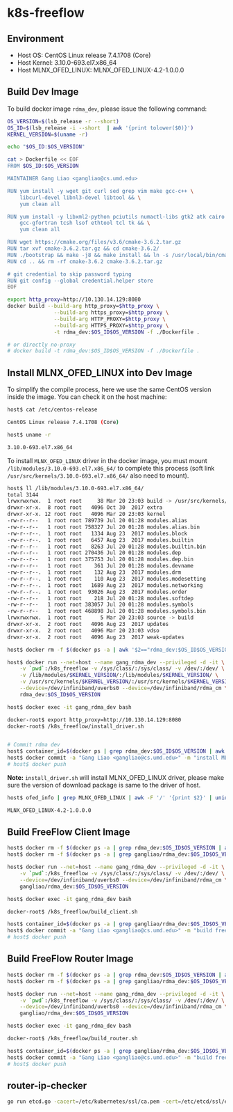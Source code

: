 # k8s-freeflow

## Environment

- Host OS: CentOS Linux release 7.4.1708 (Core)
- Host Kernel: 3.10.0-693.el7.x86_64
- Host MLNX_OFED_LINUX: MLNX_OFED_LINUX-4.2-1.0.0.0 

## Build Dev Image

To build docker image `rdma_dev`, please issue the following command:

```bash
OS_VERSION=$(lsb_release -r --short)
OS_ID=$(lsb_release -i --short  | awk '{print tolower($0)}')
KERNEL_VERSION=$(uname -r)

echo "$OS_ID:$OS_VERSION"

cat > Dockerfile << EOF
FROM $OS_ID:$OS_VERSION

MAINTAINER Gang Liao <gangliao@cs.umd.edu>

RUN yum install -y wget git curl sed grep vim make gcc-c++ \
    libcurl-devel libnl3-devel libtool && \
    yum clean all

RUN yum install -y libxml2-python pciutils numactl-libs gtk2 atk cairo \
    gcc-gfortran tcsh lsof ethtool tcl tk && \
    yum clean all

RUN wget https://cmake.org/files/v3.6/cmake-3.6.2.tar.gz
RUN tar xvf cmake-3.6.2.tar.gz && cd cmake-3.6.2/
RUN ./bootstrap && make -j8 && make install && ln -s /usr/local/bin/cmake /usr/bin/
RUN cd .. && rm -rf cmake-3.6.2 cmake-3.6.2.tar.gz 

# git credential to skip password typing
RUN git config --global credential.helper store
EOF

export http_proxy=http://10.130.14.129:8080
docker build --build-arg http_proxy=$http_proxy \
               --build-arg https_proxy=$http_proxy \
               --build-arg HTTP_PROXY=$http_proxy \
               --build-arg HTTPS_PROXY=$http_proxy \
               -t rdma_dev:$OS_ID$OS_VERSION -f ./Dockerfile .

# or directly no-proxy
# docker build -t rdma_dev:$OS_ID$OS_VERSION -f ./Dockerfile .
```

## Install MLNX_OFED_LINUX into Dev Image 

To simplify the compile process, here we use the same CentOS version inside the image.
You can check it on the host machine:

```bash
host$ cat /etc/centos-release

CentOS Linux release 7.4.1708 (Core)

host$ uname -r

3.10.0-693.el7.x86_64
```

To install `MLNX_OFED_LINUX` driver in the docker image, you must mount `/lib/modules/3.10.0-693.el7.x86_64/` to complete this process (soft link `/usr/src/kernels/3.10.0-693.el7.x86_64/` also need to mount).

```bash
host$ ll /lib/modules/3.10.0-693.el7.x86_64/
total 3144
lrwxrwxrwx.  1 root root     38 Mar 20 23:03 build -> /usr/src/kernels/3.10.0-693.el7.x86_64
drwxr-xr-x.  8 root root   4096 Oct 30  2017 extra
drwxr-xr-x. 12 root root   4096 Mar 20 23:03 kernel
-rw-r--r--   1 root root 789739 Jul 20 01:28 modules.alias
-rw-r--r--   1 root root 758327 Jul 20 01:28 modules.alias.bin
-rw-r--r--.  1 root root   1334 Aug 23  2017 modules.block
-rw-r--r--.  1 root root   6457 Aug 23  2017 modules.builtin
-rw-r--r--   1 root root   8263 Jul 20 01:28 modules.builtin.bin
-rw-r--r--   1 root root 270436 Jul 20 01:28 modules.dep
-rw-r--r--   1 root root 375753 Jul 20 01:28 modules.dep.bin
-rw-r--r--   1 root root    361 Jul 20 01:28 modules.devname
-rw-r--r--.  1 root root    132 Aug 23  2017 modules.drm
-rw-r--r--.  1 root root    110 Aug 23  2017 modules.modesetting
-rw-r--r--.  1 root root   1689 Aug 23  2017 modules.networking
-rw-r--r--.  1 root root  93026 Aug 23  2017 modules.order
-rw-r--r--   1 root root    218 Jul 20 01:28 modules.softdep
-rw-r--r--   1 root root 383057 Jul 20 01:28 modules.symbols
-rw-r--r--   1 root root 468898 Jul 20 01:28 modules.symbols.bin
lrwxrwxrwx.  1 root root      5 Mar 20 23:03 source -> build
drwxr-xr-x.  2 root root   4096 Aug 23  2017 updates
drwxr-xr-x.  2 root root   4096 Mar 20 23:03 vdso
drwxr-xr-x.  2 root root   4096 Aug 23  2017 weak-updates
```

```bash
host$ docker rm -f $(docker ps -a | awk '$2=="rdma_dev:$OS_ID$OS_VERSION" {print $1}')

host$ docker run --net=host --name gang_rdma_dev --privileged -d -it \
    -v `pwd`:/k8s_freeflow -v /sys/class/:/sys/class/ -v /dev/:/dev/ \
    -v /lib/modules/$KERNEL_VERSION/:/lib/modules/$KERNEL_VERSION/ \
    -v /usr/src/kernels/$KERNEL_VERSION/:/usr/src/kernels/$KERNEL_VERSION/ \
    --device=/dev/infiniband/uverbs0 --device=/dev/infiniband/rdma_cm \
    rdma_dev:$OS_ID$OS_VERSION

host$ docker exec -it gang_rdma_dev bash

docker-root$ export http_proxy=http://10.130.14.129:8080
docker-root$ /k8s_freeflow/install_driver.sh


# Commit rdma dev
host$ container_id=$(docker ps | grep rdma_dev:$OS_ID$OS_VERSION | awk '{print $1}')
host$ docker commit -a "Gang Liao <gangliao@cs.umd.edu>" -m "install MLNX_OFED_LINUX" $container_id gangliao/rdma_dev:$OS_ID$OS_VERSION
# host$ docker push
```

**Note:** `install_driver.sh` will install MLNX_OFED_LINUX driver, please make sure the
version of download package is same to the driver of host.

```bash
host$ ofed_info | grep MLNX_OFED_LINUX | awk -F '/' '{print $2}' | uniq

MLNX_OFED_LINUX-4.2-1.0.0.0
```

## Build FreeFlow Client Image

```bash
host$ docker rm -f $(docker ps -a | grep rdma_dev:$OS_ID$OS_VERSION | awk '{print $1}')
host$ docker rm -f $(docker ps -a | grep gangliao/rdma_dev:$OS_ID$OS_VERSION | awk '{print $1}')

host$ docker run --net=host --name gang_rdma_dev --privileged -d -it \
    -v `pwd`:/k8s_freeflow -v /sys/class/:/sys/class/ -v /dev/:/dev/ \
    --device=/dev/infiniband/uverbs0 --device=/dev/infiniband/rdma_cm \
    gangliao/rdma_dev:$OS_ID$OS_VERSION

host$ docker exec -it gang_rdma_dev bash

docker-root$ /k8s_freeflow/build_client.sh

host$ container_id=$(docker ps -a | grep gangliao/rdma_dev:$OS_ID$OS_VERSION | awk '{print $1}')
host$ docker commit -a "Gang Liao <gangliao@cs.umd.edu>" -m "build freeflow-client" $container_id gangliao/freeflow-client:$OS_ID$OS_VERSION
# host$ docker push
```

## Build FreeFlow Router Image

```bash
host$ docker rm -f $(docker ps -a | grep rdma_dev:$OS_ID$OS_VERSION | awk '{print $1}')
host$ docker rm -f $(docker ps -a | grep gangliao/rdma_dev:$OS_ID$OS_VERSION | awk '{print $1}')

host$ docker run --net=host --name gang_rdma_dev --privileged -d -it \
    -v `pwd`:/k8s_freeflow -v /sys/class/:/sys/class/ -v /dev/:/dev/ \
    --device=/dev/infiniband/uverbs0 --device=/dev/infiniband/rdma_cm \
    gangliao/rdma_dev:$OS_ID$OS_VERSION

host$ docker exec -it gang_rdma_dev bash

docker-root$ /k8s_freeflow/build_router.sh

host$ container_id=$(docker ps -a | grep gangliao/rdma_dev:$OS_ID$OS_VERSION | awk '{print $1}')
host$ docker commit -a "Gang Liao <gangliao@cs.umd.edu>" -m "build freeflow-router" $container_id gangliao/freeflow-router:$OS_ID$OS_VERSION
# host$ docker push
```



## router-ip-checker

```bash
go run etcd.go -cacert=/etc/kubernetes/ssl/ca.pem -cert=/etc/etcd/ssl/etcd.pem -key=/etc/etcd/ssl/etcd-key.pem
```
